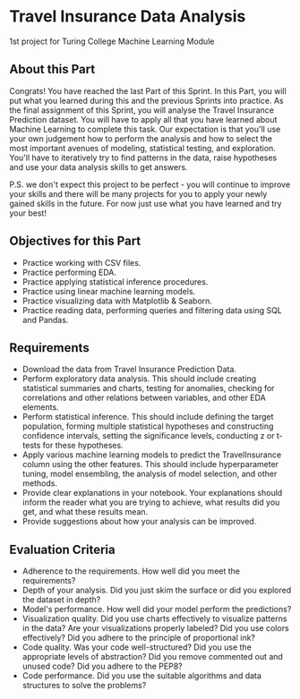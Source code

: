 # Travel Insurance Data Analysis
1st project for Turing College Machine Learning Module

## About this Part
Congrats! You have reached the last Part of this Sprint. In this Part, you will put what you learned during this and the previous Sprints into practice. As the final assignment of this Sprint, you will analyse the Travel Insurance Prediction dataset. You will have to apply all that you have learned about Machine Learning to complete this task. Our expectation is that you'll use your own judgement how to perform the analysis and how to select the most important avenues of modeling, statistical testing, and exploration. You'll have to iteratively try to find patterns in the data, raise hypotheses and use your data analysis skills to get answers.

P.S. we don't expect this project to be perfect - you will continue to improve your skills and there will be many projects for you to apply your newly gained skills in the future. For now just use what you have learned and try your best!

## Objectives for this Part
* Practice working with CSV files.
* Practice performing EDA.
* Practice applying statistical inference procedures.
* Practice using linear machine learning models.
* Practice visualizing data with Matplotlib & Seaborn.
* Practice reading data, performing queries and filtering data using SQL and Pandas.
## Requirements
* Download the data from Travel Insurance Prediction Data.
* Perform exploratory data analysis. This should include creating statistical summaries and charts, testing for anomalies, checking for correlations and other relations between variables, and other EDA elements.
* Perform statistical inference. This should include defining the target population, forming multiple statistical hypotheses and constructing confidence intervals, setting the significance levels, conducting z or t-tests for these hypotheses.
* Apply various machine learning models to predict the TravelInsurance column using the other features. This should include hyperparameter tuning, model ensembling, the analysis of model selection, and other methods.
* Provide clear explanations in your notebook. Your explanations should inform the reader what you are trying to achieve, what results did you get, and what these results mean.
* Provide suggestions about how your analysis can be improved.
## Evaluation Criteria
* Adherence to the requirements. How well did you meet the requirements?
* Depth of your analysis. Did you just skim the surface or did you explored the dataset in depth?
* Model's performance. How well did your model perform the predictions?
* Visualization quality. Did you use charts effectively to visualize patterns in the data? Are your visualizations properly labeled? Did you use colors effectively? Did you adhere to the principle of proportional ink?
* Code quality. Was your code well-structured? Did you use the appropriate levels of abstraction? Did you remove commented out and unused code? Did you adhere to the PEP8?
* Code performance. Did you use the suitable algorithms and data structures to solve the problems?
